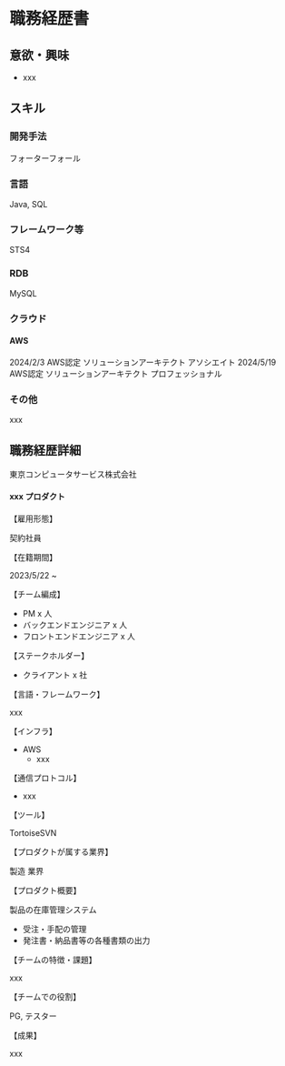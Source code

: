 # 職務経歴書

## 意欲・興味

- xxx

## スキル

### 開発手法

フォーターフォール

### 言語

Java, SQL

### フレームワーク等

STS4

### RDB

MySQL

### クラウド

#### AWS

2024/2/3  AWS認定 ソリューションアーキテクト アソシエイト
2024/5/19 AWS認定 ソリューションアーキテクト プロフェッショナル

### その他

xxx

## 職務経歴詳細

東京コンピュータサービス株式会社

#### xxx プロダクト

【雇用形態】

契約社員

【在籍期間】

2023/5/22 ~ 

【チーム編成】

- PM x 人
- バックエンドエンジニア x 人
- フロントエンドエンジニア x 人

【ステークホルダー】

- クライアント x 社

【言語・フレームワーク】

xxx

【インフラ】

- AWS
  - xxx

【通信プロトコル】

- xxx

【ツール】

TortoiseSVN

【プロダクトが属する業界】

製造 業界

【プロダクト概要】

製品の在庫管理システム
- 受注・手配の管理
- 発注書・納品書等の各種書類の出力

【チームの特徴・課題】

xxx

【チームでの役割】

PG, テスター

【成果】

xxx

